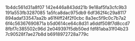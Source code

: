 1b4dc561d31a8f07
142e446a843dd21b
9e18af5fa3cfc9b3
191a553fb3287085
1a5fca8dac975db9
6df362f4c29a8117
894adaf33547aa2b
a61f4ff24f2f0cbc
8a3ec5f9c0c7b7a2
6f4c56367690871a
b5d0614ce64c8d31
a6ddf508f7d8ccd7
8fbf7c385502c96d
2e049397f5db50ed
fdf81aba31f04b23
7c90528f7ae27b8d
b6918972728a779c
